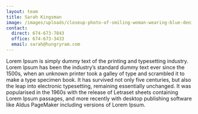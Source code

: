 ```yaml
---
layout: team
title: Sarah Kingsman
image: /images/uploads/closeup-photo-of-smiling-woman-wearing-blue-denim-jacket-1130626.jpg
contact:
  direct: 674-673-7843
  office: 674-673-3433
  email: sarah@hungryram.com
---
```

Lorem Ipsum is simply dummy text of the printing and typesetting industry. Lorem Ipsum has been the industry’s standard dummy text ever since the 1500s, when an unknown printer took a galley of type and scrambled it to make a type specimen book. It has survived not only five centuries, but also the leap into electronic typesetting, remaining essentially unchanged. It was popularised in the 1960s with the release of Letraset sheets containing Lorem Ipsum passages, and more recently with desktop publishing software like Aldus PageMaker including versions of Lorem Ipsum.